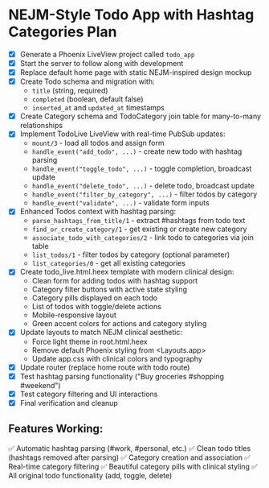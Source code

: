 # NEJM-Style Todo App with Hashtag Categories Plan

- [x] Generate a Phoenix LiveView project called `todo_app` 
- [x] Start the server to follow along with development
- [x] Replace default home page with static NEJM-inspired design mockup
- [x] Create Todo schema and migration with:
  - `title` (string, required)
  - `completed` (boolean, default false)
  - `inserted_at` and `updated_at` timestamps
- [x] Create Category schema and TodoCategory join table for many-to-many relationships
- [x] Implement TodoLive LiveView with real-time PubSub updates:
  - `mount/3` - load all todos and assign form
  - `handle_event("add_todo", ...)` - create new todo with hashtag parsing
  - `handle_event("toggle_todo", ...)` - toggle completion, broadcast update  
  - `handle_event("delete_todo", ...)` - delete todo, broadcast update
  - `handle_event("filter_by_category", ...)` - filter todos by category
  - `handle_event("validate", ...)` - validate form inputs
- [x] Enhanced Todos context with hashtag parsing:
  - `parse_hashtags_from_title/1` - extract #hashtags from todo text
  - `find_or_create_category/1` - get existing or create new category
  - `associate_todo_with_categories/2` - link todo to categories via join table
  - `list_todos/1` - filter todos by category (optional parameter)
  - `list_categories/0` - get all existing categories
- [x] Create todo_live.html.heex template with modern clinical design:
  - Clean form for adding todos with hashtag support
  - Category filter buttons with active state styling
  - Category pills displayed on each todo
  - List of todos with toggle/delete actions
  - Mobile-responsive layout
  - Green accent colors for actions and category styling
- [x] Update layouts to match NEJM clinical aesthetic:
  - Force light theme in root.html.heex
  - Remove default Phoenix styling from <Layouts.app>
  - Update app.css with clinical colors and typography
- [x] Update router (replace home route with todo route)
- [x] Test hashtag parsing functionality ("Buy groceries #shopping #weekend")
- [x] Test category filtering and UI interactions
- [x] Final verification and cleanup

## Features Working:
✅ Automatic hashtag parsing (#work, #personal, etc.)
✅ Clean todo titles (hashtags removed after parsing)
✅ Category creation and association
✅ Real-time category filtering
✅ Beautiful category pills with clinical styling
✅ All original todo functionality (add, toggle, delete)

